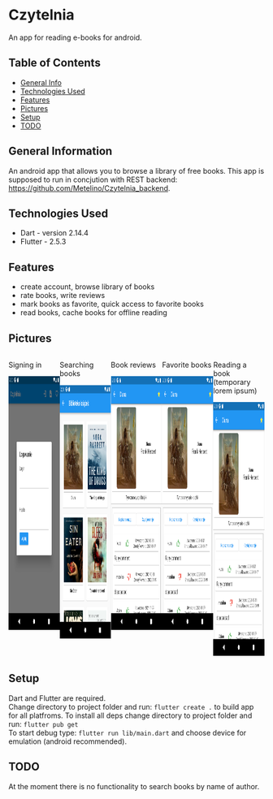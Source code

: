 # Czytelnia

An app for reading e-books for android.

## Table of Contents
* [General Info](#general-information)
* [Technologies Used](#technologies-used)
* [Features](#features)
* [Pictures](#pictures)
* [Setup](#setup)
* [TODO](#todo)

## General Information

An android app that allows you to browse a library of free books.
This app is supposed to run in concjution with REST backend: https://github.com/Metelino/Czytelnia_backend. 

## Technologies Used

- Dart - version 2.14.4
- Flutter - 2.5.3

## Features

- create account, browse library of books
- rate books, write reviews
- mark books as favorite, quick access to favorite books
- read books, cache books for offline reading

## Pictures
<div style="display:flex; flex-direction: row;">
  <div style='width: fit-content'>
    <p>Signing in</p>
    <img src='./img/logowanie.png' width=300 height=500>
  </div>
  <div style='width: fit-content'>
    <p>Searching books</p>
    <img src='./img/library.png' width=300 height=500>
  </div>
  <div style='width: fit-content'>
    <p>Book reviews</p>
    <img src='./img/comments.png' width=300 height=500>
   </div>
  <div style='width: fit-content'>
    <p>Favorite books</p>
    <img src='./img/comments.png' width=300 height=500>
  </div>
  <div style='width: fit-content'>
    <p>Reading a book (temporary lorem ipsum)</p>
    <img src='./img/comments.png' width=300 height=500>
  </div>
</div>

## Setup
Dart and Flutter are required.\
Change directory to project folder and run: `flutter create .` to build app for all platfroms.
To install all deps change directory to project folder and run: `flutter pub get`\
To start debug type: `flutter run lib/main.dart` and choose device for emulation (android recommended).

## TODO
At the moment there is no functionality to search books by name of author.
